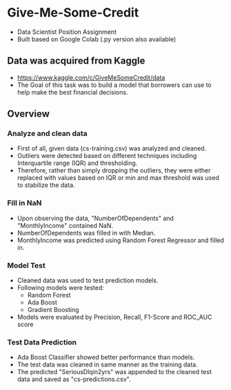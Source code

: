 # Give-Me-Some-Credit
- Data Scientist Position Assignment
- Built based on Google Colab (.py version also available)

## Data was acquired from Kaggle
- https://www.kaggle.com/c/GiveMeSomeCredit/data
- The Goal of this task was to build a model that borrowers can use to help make the best financial decisions.

## Overview
### Analyze and clean data
- First of all, given data (cs-training.csv) was analyzed and cleaned.
- Outliers were detected based on different techniques including Interquartile range (IQR) and thresholding.
- Therefore, rather than simply dropping the outliers, they were either replaced with values based on IQR or min and max threshold was used to stabilize the data.

### Fill in NaN
- Upon observing the data, "NumberOfDependents" and "MonthlyIncome" contained NaN.
- NumberOfDependents was filled in with Median.
- MonthlyIncome was predicted using Random Forest Regressor and filled in.

### Model Test
- Cleaned data was used to test prediction models.
- Following models were tested:
  -  Random Forest
  -  Ada Boost
  -  Gradient Boosting
- Models were evaluated by Precision, Recall, F1-Score and ROC_AUC score

### Test Data Prediction
- Ada Boost Classifier showed better performance than models.
- The test data was cleaned in same manner as the training data.
- The predicted "SeriousDlqin2yrs" was appended to the cleaned test data and saved as "cs-predictions.csv".

